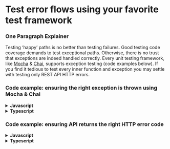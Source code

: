 # Test error flows using your favorite test framework

### One Paragraph Explainer

Testing ‘happy’ paths is no better than testing failures. Good testing code coverage demands to test exceptional paths. Otherwise, there is no trust that exceptions are indeed handled correctly. Every unit testing framework, like [Mocha](https://mochajs.org/) & [Chai](http://chaijs.com/), supports exception testing (code examples below). If you find it tedious to test every inner function and exception you may settle with testing only REST API HTTP errors.

### Code example: ensuring the right exception is thrown using Mocha & Chai

<details>
<summary><strong>Javascript</strong></summary>

```javascript
describe("Facebook chat", () => {
  it("Notifies on new chat message", () => {
    const chatService = new chatService();
    chatService.participants = getDisconnectedParticipants();
    expect(chatService.sendMessage.bind({ message: "Hi" })).to.throw(ConnectionError);
  });
});
```
</details>

<details>
<summary><strong>Typescript</strong></summary>

```typescript
describe("Facebook chat", () => {
  it("Notifies on new chat message", () => {
    const chatService = new chatService();
    chatService.participants = getDisconnectedParticipants();
    expect(chatService.sendMessage.bind({ message: "Hi" })).to.throw(ConnectionError);
  });
});
```
</details>

### Code example: ensuring API returns the right HTTP error code

<details>
<summary><strong>Javascript</strong></summary>

```javascript
it("Creates new Facebook group", () => {
  const invalidGroupInfo = {};
  return httpRequest({
    method: 'POST',
    uri: "facebook.com/api/groups",
    resolveWithFullResponse: true,
    body: invalidGroupInfo,
    json: true
  }).then((response) => {
    expect.fail('if we were to execute the code in this block, no error was thrown in the operation above')
  }).catch((response) => {
    expect(400).to.equal(response.statusCode);
  });
});
```
</details>

<details>
<summary><strong>Typescript</strong></summary>

```typescript
it("Creates new Facebook group", async () => {
  let invalidGroupInfo = {};
  try {
    const response = await httpRequest({
      method: 'POST',
      uri: "facebook.com/api/groups",
      resolveWithFullResponse: true,
      body: invalidGroupInfo,
      json: true
    })
    // if we were to execute the code in this block, no error was thrown in the operation above
    expect.fail('The request should have failed')
  } catch(response) {
    expect(400).to.equal(response.statusCode);
  }
});
```
</details>